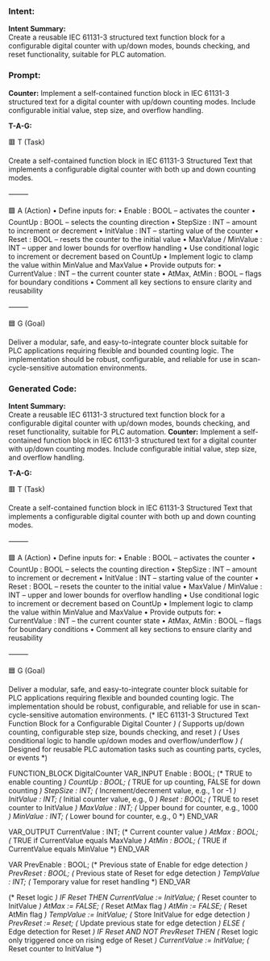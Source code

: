 ### Intent:
**Intent Summary:**  
Create a reusable IEC 61131-3 structured text function block for a configurable digital counter with up/down modes, bounds checking, and reset functionality, suitable for PLC automation.

### Prompt:
**Counter:**
Implement a self-contained function block in IEC 61131-3 structured text for a digital counter with up/down counting modes. Include configurable initial value, step size, and overflow handling.


**T-A-G:**

🟥 T (Task)

Create a self-contained function block in IEC 61131-3 Structured Text that implements a configurable digital counter with both up and down counting modes.

⸻

🟩 A (Action)
	•	Define inputs for:
	•	Enable : BOOL – activates the counter
	•	CountUp : BOOL – selects the counting direction
	•	StepSize : INT – amount to increment or decrement
	•	InitValue : INT – starting value of the counter
	•	Reset : BOOL – resets the counter to the initial value
	•	MaxValue / MinValue : INT – upper and lower bounds for overflow handling
	•	Use conditional logic to increment or decrement based on CountUp
	•	Implement logic to clamp the value within MinValue and MaxValue
	•	Provide outputs for:
	•	CurrentValue : INT – the current counter state
	•	AtMax, AtMin : BOOL – flags for boundary conditions
	•	Comment all key sections to ensure clarity and reusability

⸻

🟦 G (Goal)

Deliver a modular, safe, and easy-to-integrate counter block suitable for PLC applications requiring flexible and bounded counting logic. The implementation should be robust, configurable, and reliable for use in scan-cycle-sensitive automation environments.

### Generated Code:
**Intent Summary:**  
Create a reusable IEC 61131-3 structured text function block for a configurable digital counter with up/down modes, bounds checking, and reset functionality, suitable for PLC automation.
**Counter:**
Implement a self-contained function block in IEC 61131-3 structured text for a digital counter with up/down counting modes. Include configurable initial value, step size, and overflow handling.


**T-A-G:**

🟥 T (Task)

Create a self-contained function block in IEC 61131-3 Structured Text that implements a configurable digital counter with both up and down counting modes.

⸻

🟩 A (Action)
	•	Define inputs for:
	•	Enable : BOOL – activates the counter
	•	CountUp : BOOL – selects the counting direction
	•	StepSize : INT – amount to increment or decrement
	•	InitValue : INT – starting value of the counter
	•	Reset : BOOL – resets the counter to the initial value
	•	MaxValue / MinValue : INT – upper and lower bounds for overflow handling
	•	Use conditional logic to increment or decrement based on CountUp
	•	Implement logic to clamp the value within MinValue and MaxValue
	•	Provide outputs for:
	•	CurrentValue : INT – the current counter state
	•	AtMax, AtMin : BOOL – flags for boundary conditions
	•	Comment all key sections to ensure clarity and reusability

⸻

🟦 G (Goal)

Deliver a modular, safe, and easy-to-integrate counter block suitable for PLC applications requiring flexible and bounded counting logic. The implementation should be robust, configurable, and reliable for use in scan-cycle-sensitive automation environments.
(* IEC 61131-3 Structured Text Function Block for a Configurable Digital Counter *)
(* Supports up/down counting, configurable step size, bounds checking, and reset *)
(* Uses conditional logic to handle up/down modes and overflow/underflow *)
(* Designed for reusable PLC automation tasks such as counting parts, cycles, or events *)

FUNCTION_BLOCK DigitalCounter
VAR_INPUT
    Enable : BOOL;                  (* TRUE to enable counting *)
    CountUp : BOOL;                 (* TRUE for up counting, FALSE for down counting *)
    StepSize : INT;                 (* Increment/decrement value, e.g., 1 or -1 *)
    InitValue : INT;                (* Initial counter value, e.g., 0 *)
    Reset : BOOL;                   (* TRUE to reset counter to InitValue *)
    MaxValue : INT;                 (* Upper bound for counter, e.g., 1000 *)
    MinValue : INT;                 (* Lower bound for counter, e.g., 0 *)
END_VAR

VAR_OUTPUT
    CurrentValue : INT;             (* Current counter value *)
    AtMax : BOOL;                   (* TRUE if CurrentValue equals MaxValue *)
    AtMin : BOOL;                   (* TRUE if CurrentValue equals MinValue *)
END_VAR

VAR
    PrevEnable : BOOL;              (* Previous state of Enable for edge detection *)
    PrevReset : BOOL;               (* Previous state of Reset for edge detection *)
    TempValue : INT;                (* Temporary value for reset handling *)
END_VAR

(* Reset logic *)
IF Reset THEN
    CurrentValue := InitValue;      (* Reset counter to InitValue *)
    AtMax := FALSE;                 (* Reset AtMax flag *)
    AtMin := FALSE;                 (* Reset AtMin flag *)
    TempValue := InitValue;         (* Store InitValue for edge detection *)
    PrevReset := Reset;             (* Update previous state for edge detection *)
ELSE
    (* Edge detection for Reset *)
    IF Reset AND NOT PrevReset THEN
        (* Reset logic only triggered once on rising edge of Reset *)
        CurrentValue := InitValue;  (* Reset counter to InitValue *)
